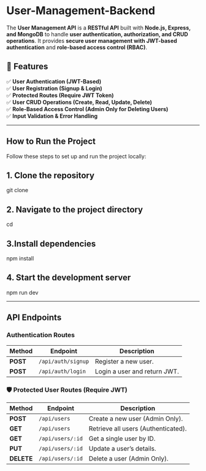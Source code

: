 # User-Management-Backend
The **User Management API** is a **RESTful API** built with **Node.js, Express, and MongoDB** to handle **user authentication, authorization, and CRUD operations**. It provides **secure user management with JWT-based authentication** and **role-based access control (RBAC)**.

## 📌 Features  
✅ **User Authentication (JWT-Based)**  
✅ **User Registration (Signup & Login)**  
✅ **Protected Routes (Require JWT Token)**  
✅ **User CRUD Operations (Create, Read, Update, Delete)**  
✅ **Role-Based Access Control (Admin Only for Deleting Users)**  
✅ **Input Validation & Error Handling**  

---
## How to Run the Project

Follow these steps to set up and run the project locally:

## 1. Clone the repository
git clone <repository-url>

## 2. Navigate to the project directory
cd <project-folder>

## 3.Install dependencies
npm install

## 4. Start the development server
npm run dev

---

##  API Endpoints  

###  **Authentication Routes**  
| Method | Endpoint              | Description |
|--------|----------------------|-------------|
| **POST** | `/api/auth/signup`  | Register a new user. |
| **POST** | `/api/auth/login`   | Login a user and return JWT. |

### 🛡️ **Protected User Routes (Require JWT)**  
| Method | Endpoint            | Description |
|--------|--------------------|-------------|
| **POST**  | `/api/users`         | Create a new user (Admin Only). |
| **GET**   | `/api/users`         | Retrieve all users (Authenticated). |
| **GET**   | `/api/users/:id`     | Get a single user by ID. |
| **PUT**   | `/api/users/:id`     | Update a user’s details. |
| **DELETE** | `/api/users/:id`     | Delete a user (Admin Only). |
